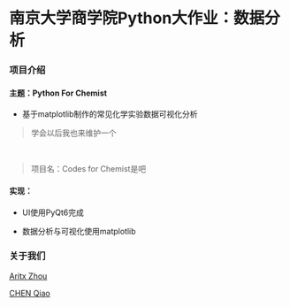# 南京大学商学院Python大作业：数据分析

### 项目介绍

#### 主题：**Python For Chemist**

- 基于matplotlib制作的常见化学实验数据可视化分析

> 学会以后我也来维护一个
<br>

> 项目名：Codes for Chemist是吧

#### 实现：

- UI使用PyQt6完成

- 数据分析与可视化使用matplotlib

### 关于我们

[Aritx Zhou](https://github.com/AritxOnly)

[CHEN Qiao](https://github.com/qiao411)